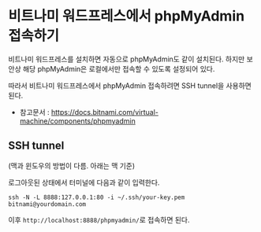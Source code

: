 # 비트나미 워드프레스에서 phpMyAdmin 접속하기

비트나미 워드프레스를 설치하면 자동으로 phpMyAdmin도 같이 설치된다. 하지만 보안상 해당 phpMyAdmin은 로컬에서만 접속할 수 있도록 설정되어 있다. 

따라서 비트나미 워드프레스에서 phpMyAdmin 접속하려면 SSH tunnel을 사용하면 된다.

- 참고문서 : https://docs.bitnami.com/virtual-machine/components/phpmyadmin


## SSH tunnel

(맥과 윈도우의 방법이 다름. 아래는 맥 기준)

로그아웃된 상태에서 터미널에 다음과 같이 입력한다.

```
ssh -N -L 8888:127.0.0.1:80 -i ~/.ssh/your-key.pem bitnami@yourdomain.com
```

이후 `http://localhost:8888/phpmyadmin/`로 접속하면 된다.
